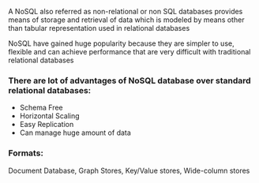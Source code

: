 A NoSQL also referred as non-relational or non SQL databases provides means of storage and retrieval of data which is modeled by means other than tabular representation used in relational databases


NoSQL have gained huge popularity because they are simpler to use, flexible and can achieve performance that are very difficult with traditional relational databases


### There are lot of advantages of NoSQL database over standard relational databases:
* Schema Free
* Horizontal Scaling 
* Easy Replication
* Can manage huge amount of data 

### Formats:
Document Database, Graph Stores, Key/Value stores, Wide-column stores
